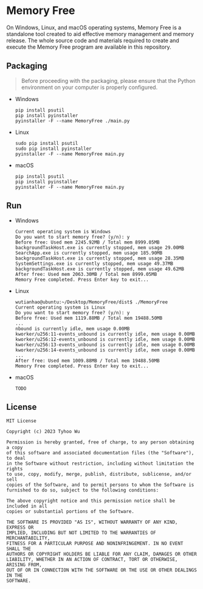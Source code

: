# Memory Free

On Windows, Linux, and macOS operating systems, Memory Free is a standalone tool created to aid effective memory management and memory release. The whole source code and materials required to create and execute the Memory Free program are available in this repository.

## Packaging

> Before proceeding with the packaging, please ensure that the Python environment on your computer is properly configured.

+ Windows
  ```
  pip install psutil
  pip install pyinstaller
  pyinstaller -F --name MemoryFree ./main.py
  ```

+ Linux
  ```
  sudo pip install psutil
  sudo pip install pyinstaller
  pyinstaller -F --name MemoryFree main.py
  ```

+ macOS
  ```
  pip install psutil
  pip install pyinstaller
  pyinstaller -F --name MemoryFree main.py
  ```

## Run

+ Windows
  ```
  Current operating system is Windows
  Do you want to start memory free? (y/n): y
  Before free: Used mem 2245.92MB / Total mem 8999.05MB
  backgroundTaskHost.exe is currently stopped, mem usage 29.00MB
  SearchApp.exe is currently stopped, mem usage 185.90MB
  backgroundTaskHost.exe is currently stopped, mem usage 28.35MB
  SystemSettings.exe is currently stopped, mem usage 49.37MB
  backgroundTaskHost.exe is currently stopped, mem usage 49.62MB
  After free: Used mem 2063.30MB / Total mem 8999.05MB
  Memory Free completed. Press Enter key to exit...
  ```

+ Linux
  ```
  wutianhao@ubuntu:~/Desktop/MemoryFree/dist$ ./MemoryFree
  Current operating system is Linux
  Do you want to start memory free? (y/n): y
  Before free: Used mem 1119.88MB / Total mem 19488.50MB
  ...
  nbound is currently idle, mem usage 0.00MB
  kworker/u256:11-events_unbound is currently idle, mem usage 0.00MB
  kworker/u256:12-events_unbound is currently idle, mem usage 0.00MB
  kworker/u256:13-events_unbound is currently idle, mem usage 0.00MB
  kworker/u256:14-events_unbound is currently idle, mem usage 0.00MB
  ...
  After free: Used mem 1009.88MB / Total mem 19488.50MB
  Memory Free completed. Press Enter key to exit...
  ```

+ macOS
  ```
  TODO
  ```

## License

```
MIT License

Copyright (c) 2023 Tyhoo Wu

Permission is hereby granted, free of charge, to any person obtaining a copy
of this software and associated documentation files (the "Software"), to deal
in the Software without restriction, including without limitation the rights
to use, copy, modify, merge, publish, distribute, sublicense, and/or sell
copies of the Software, and to permit persons to whom the Software is
furnished to do so, subject to the following conditions:

The above copyright notice and this permission notice shall be included in all
copies or substantial portions of the Software.

THE SOFTWARE IS PROVIDED "AS IS", WITHOUT WARRANTY OF ANY KIND, EXPRESS OR
IMPLIED, INCLUDING BUT NOT LIMITED TO THE WARRANTIES OF MERCHANTABILITY,
FITNESS FOR A PARTICULAR PURPOSE AND NONINFRINGEMENT. IN NO EVENT SHALL THE
AUTHORS OR COPYRIGHT HOLDERS BE LIABLE FOR ANY CLAIM, DAMAGES OR OTHER
LIABILITY, WHETHER IN AN ACTION OF CONTRACT, TORT OR OTHERWISE, ARISING FROM,
OUT OF OR IN CONNECTION WITH THE SOFTWARE OR THE USE OR OTHER DEALINGS IN THE
SOFTWARE.
```
